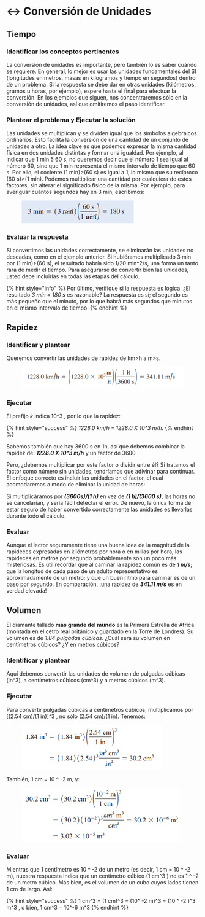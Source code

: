 # ↔ Conversión de Unidades

## Tiempo

### Identificar los conceptos pertinentes

La conversión de unidades es importante, pero también lo es saber cuándo se requiere. En general, lo mejor es usar las unidades fundamentales del SI (longitudes en metros, masas en kilogramos y tiempo en segundos) dentro de un problema. Si la respuesta se debe dar en otras unidades (kilómetros, gramos u horas, por ejemplo), espere hasta el final para efectuar la conversión. En los ejemplos que siguen, nos concentraremos sólo en la conversión de unidades, así que omitiremos el paso Identificar.&#x20;

### Plantear el problema y Ejecutar la solución&#x20;

Las unidades se multiplican y se dividen igual que los símbolos algebraicos ordinarios. Esto facilita la conversión de una cantidad de un conjunto de unidades a otro. La idea clave es que podemos expresar la misma cantidad física en dos unidades distintas y formar una igualdad. Por ejemplo, al indicar que 1 min 5 60 s, no queremos decir que el número 1 sea igual al número 60, sino que 1 min representa el mismo intervalo de tiempo que 60 s. Por ello, el cociente (1 min)>(60 s) es igual a 1, lo mismo que su recíproco (60 s)>(1 min). Podemos multiplicar una cantidad por cualquiera de estos factores, sin alterar el significado físico de la misma. Por ejemplo, para averiguar cuántos segundos hay en 3 min, escribimos:

<figure><img src="../.gitbook/assets/image (3).png" alt=""><figcaption></figcaption></figure>

### Evaluar la respuesta&#x20;

Si convertimos las unidades correctamente, se eliminarán las unidades no deseadas, como en el ejemplo anterior. Si hubiéramos multiplicado 3 min por (1 min)>(60 s), el resultado habría sido 1/20 min^2/s, una forma un tanto rara de medir el tiempo. Para asegurarse de convertir bien las unidades, usted debe incluirlas en todas las etapas del cálculo.&#x20;

{% hint style="info" %}
Por último, verifique si la respuesta es lógica. ¿El resultado _3 min = 180 s_ es razonable? La respuesta es sí; el segundo es más pequeño que el minuto, por lo que habrá más segundos que minutos en el mismo intervalo de tiempo.
{% endhint %}

## Rapidez

### Identificar y plantear&#x20;

Queremos convertir las unidades de rapidez de km>h a m>s.&#x20;

<figure><img src="../.gitbook/assets/image (5).png" alt=""><figcaption></figcaption></figure>

### Ejecutar&#x20;

El prefijo _k_ indica 10^3 , por lo que la rapidez:

{% hint style="success" %}
_1228.0 km/h = 1228.0 X 10^3 m/h._&#x20;
{% endhint %}

Sabemos también que hay 3600 s en 1h, así que debemos combinar la rapidez de: _**1228.0 X 10^3 m/h**_ y un factor de 3600.&#x20;

Pero, ¿debemos multiplicar por este factor o dividir entre él? Si tratamos el factor como número sin unidades, tendríamos que adivinar para continuar. El enfoque correcto es incluir las unidades en el factor, el cual acomodaremos a modo de eliminar la unidad de horas:&#x20;

Si multiplicáramos por _**(3600s)/(1 h)**_ en vez de _**(1 h)/(3600 s)**_, las horas no se cancelarían, y sería fácil detectar el error. De nuevo, la única forma de estar seguro de haber convertido correctamente las unidades es llevarlas durante todo el cálculo.

### Evaluar

Aunque el lector seguramente tiene una buena idea de la magnitud de la rapideces expresadas en kilómetros por hora o en millas por hora, las rapideces en metros por segundo probablemente son un poco más misteriosas. Es útil recordar que al caminar la rapidez común es de _**1 m/s**_; que la longitud de cada paso de un adulto representativo es aproximadamente de un metro; y que un buen ritmo para caminar es de un paso por segundo. En comparación, ¡una rapidez de _**341.11 m/s**_ es en verdad elevada!

## Volumen&#x20;

El diamante tallado **más grande del mundo** es la Primera Estrella de África (montada en el cetro real británico y guardado en la Torre de Londres). Su volumen es de _1.84 pulgadas cúbicas_. ¿Cuál será su volumen en centímetros cúbicos? ¿Y en metros cúbicos?

### Identificar y plantear

Aquí debemos convertir las unidades de volumen de pulgadas cúbicas (in^3), a centímetros cúbicos (cm^3) y a metros cúbicos (m^3).&#x20;

### Ejecutar

Para convertir pulgadas cúbicas a centímetros cúbicos, multiplicamos por \[(2.54 cm)/(1 in)]^3 , no sólo (2.54 cm)/(1 in). Tenemos:

<figure><img src="../.gitbook/assets/image (1).png" alt=""><figcaption></figcaption></figure>

También, 1 cm = 10 ^ -2 m, y:

<figure><img src="../.gitbook/assets/image.png" alt=""><figcaption></figcaption></figure>

### Evaluar&#x20;

Mientras que 1 centímetro es 10 ^ -2 de un metro (es decir, 1 cm = 10 ^ -2 m), nuestra respuesta indica que un centímetro cúbico (1 cm^3 ) no es 1 ^ -2 de un metro cúbico. Más bien, es el volumen de un cubo cuyos lados tienen 1 cm de largo. Así:

{% hint style="success" %}
1 cm^3 = (1 cm)^3 = (10^ -2 m)^3 = (10 ^ -2 )^3 m^3 , o bien, 1 cm^3 = 10^-6 m^3
{% endhint %}

